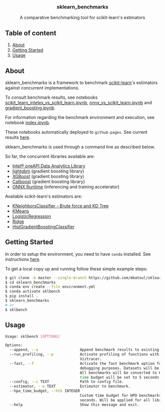 <p align="center">
  <h3 align="center">sklearn_benchmarks</h3>

  <p align="center">
    A comparative benchmarking tool for scikit-learn's estimators
    <br />
  </p>
</p>

## Table of content

<ol>
  <li><a href="#about-the-project">About</a></li>
  <li><a href="#getting-started">Getting Started</a></li>
  <li><a href="#usage">Usage</a></li>
</ol>

## About

sklearn_benchmarks is a framework to benchmark [scikit-learn](https://github.com/scikit-learn/scikit-learn)'s estimators against concurrent implementations.

To consult benchmark results, see notebooks [scikit_learn_intelex_vs_scikit_learn.ipynb](https://github.com/mbatoul/sklearn_benchmarks/blob/master/scikit_learn_intelex_vs_scikit_learn.ipynb), [onnx_vs_scikit_learn.ipynb](https://github.com/mbatoul/sklearn_benchmarks/blob/master/onnx_vs_scikit_learn.ipynb) and [gradient_boosting.ipynb](https://github.com/mbatoul/sklearn_benchmarks/blob/master/gradient_boosting.ipynb).

For information regarding the benchmark environment and execution, see notebook [index.ipynb](https://github.com/mbatoul/sklearn_benchmarks/blob/master/index.ipynb).

These notebooks automatically deployed to `github-pages`. See current results [here](https://mbatoul.github.io/sklearn_benchmarks/).

sklearn_benchmarks is used through a command line as described below.

So far, the concurrent libraries available are:

- [Intel® oneAPI Data Analytics Library](https://github.com/oneapi-src/oneDAL)
- [lightgbm](https://lightgbm.readthedocs.io/en/latest/index.html) (gradient boosting library)
- [XGBoost](https://xgboost.readthedocs.io/en/latest/) (gradient boosting library)
- [Catboost](https://catboost.ai/) (gradient boosting library)
- [ONNX Runtime](https://github.com/microsoft/onnxruntime) (inferencing and training accelerator)

Available scikit-learn's estimators are:

- [KNeighborsClassifier - Brute force and KD Tree](https://scikit-learn.org/stable/modules/generated/sklearn.neighbors.KNeighborsClassifier.html)
- [KMeans](https://scikit-learn.org/stable/modules/generated/sklearn.cluster.KMeans.html)
- [LogisticRegression](https://scikit-learn.org/stable/modules/generated/sklearn.linear_model.LogisticRegression.html)
- [Ridge](https://scikit-learn.org/stable/modules/generated/sklearn.linear_model.Ridge.html)
- [HistGradientBoostingClassifier](https://scikit-learn.org/stable/modules/generated/sklearn.ensemble.HistGradientBoostingClassifier.html)

## Getting Started

In order to setup the environment, you need to have `conda` installed. See instructions [here](https://conda.io/projects/conda/en/latest/user-guide/install/index.html).

To get a local copy up and running follow these simple example steps:

```sh
$ git clone -b master --single-branch https://github.com/mbatoul/sklearn_benchmarks
$ cd sklearn_benchmarks
$ conda env create --file environment.yml
$ conda activate sklbench
$ pip install .
$ sklearn_benchmarks
# or
$ sklbench
```

## Usage

```sh
Usage: sklbench [OPTIONS]

Options:
  --append, --a                   Append benchmark results to existing ones.
  --run_profiling, --p            Activate profiling of functions with
                                  Viztracer.
  --fast, --f                     Activate the fast benchmark option for
                                  debugging purposes. Datasets will be small.
                                  All benchmarks will be converted to HPO.HPO
                                  time budget will be set to 5 seconds.
  --config, --c TEXT              Path to config file.
  --estimator, --e TEXT           Estimator to benchmark.
  --hpo_time_budget, --htb INTEGER
                                  Custom time budget for HPO benchmarks in
                                  seconds. Will be applied for all libraries.
  --help                          Show this message and exit.
```
